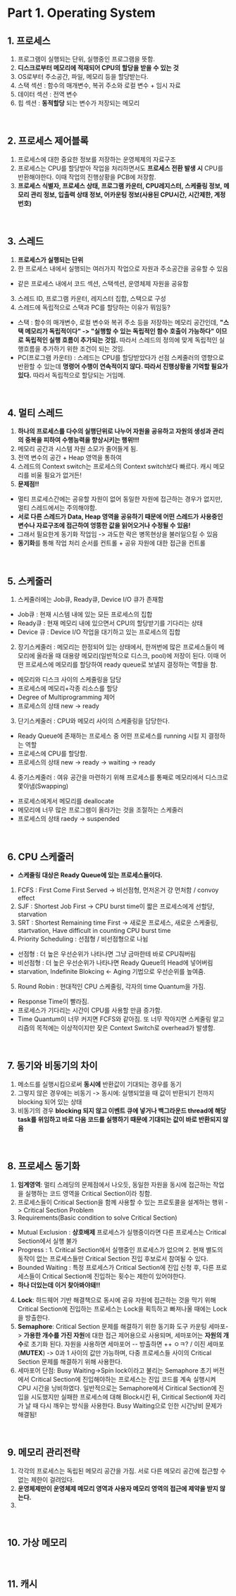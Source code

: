 # Part 1. Operating System

## 1. 프로세스
1) 프로그램이 실행되는 단위, 실행중인 프로그램을 뜻함. 
2) **디스크로부터 메모리에 적재되어 CPU의 할당을 받을 수 있는 것**
3) OS로부터 주소공간, 파일, 메모리 등을 할당받는다.
4) 스택 섹션 : 함수의 매개변수, 복귀 주소와 로컬 변수 + 임시 자료
5) 데이터 섹션 : 전역 변수
6) 힙 섹션 : **동적할당** 되는 변수가 저장되는 메모리

</br>

## 2. 프로세스 제어블록
1) 프로세스에 대한 중요한 정보를 저장하는 운영체제의 자료구조 
2) 프로세스는 CPU를 할당받아 작업을 처리하면서도 **프로세스 전환 발생 시** CPU를 반환해야한다. 이때 작업의 진행상황을 PCB에 저장함.
3) **프로세스 식별자, 프로세스 상태, 프로그램 카운터, CPU레지스터, 스케줄링 정보, 메모리 관리 정보, 입출력 상태 정보, 어카운팅 정보(사용된 CPU시간, 시간제한, 계정번호)**

</br>

## 3. 스레드
1) **프로세스가 실행되는 단위**
2) 한 프로세스 내에서 실행되는 여러가지 작업으로 자원과 주소공간을 공유할 수 있음
*  같은 프로세스 내에서 코드 섹션, 스택섹션, 운영체제 자원을 공유함
3) 스레드 ID, 프로그램 카운터, 레지스터 집합, 스택으로 구성
4) 스레드에 독립적으로 스택과 PC를 할당하는 이유가 뭐임둥?
* 스택 : 함수의 매개변수, 로컬 변수와 복귀 주소 등을 저장하는 메모리 공간인데, **"스택 메모리가 독립적이다" -> "실행할 수 있는 독립적인 함수 호출이 가능하다" 이므로 독립적인 실행 흐름이 추가되는 것임.** 따라서 스레드의 정의에 맞게 독립적인 실행흐름을 추가하기 위한 조건이 되는 것임.
* PC(프로그램 카운터) : 스레드는 CPU를 할당받았다가 선점 스케줄러의 영향으로 반환할 수 있는데 **명령어 수행이 연속적이지 않다. 따라서 진행상황을 기억할 필요가 있다.** 따라서 독립적으로 할당되는 거임메.

</br>

## 4. 멀티 스레드 
1) **하나의 프로세스를 다수의 실행단위로 나누어 자원을 공유하고 자원의 생성과 관리의 중복을 피하여 수행능력을 향상시키는 행위!!!**
2) 메모리 공간과 시스템 자원 소모가 줄어들게 됨.
3) 전역 변수의 공간 + Heap 영역을 통하여 
4) 스레드의 Context switch는 프로세스의 Context switch보다 빠르다. 캐시 메모리를 비울 필요가 없거든!
5) **문제점!!**
 * 멀티 프로세스간에는 공유할 자원이 없어 동일한 자원에 접근하는 경우가 없지만, 멀티 스레드에서는 주의해야함. 
 * **서로 다른 스레드가 Data, Heap 영역을 공유하기 때문에 어떤 스레드가 사용중인 변수나 자료구조에 접근하여 엉뚱한 값을 읽어오거나 수정될 수 있음!**
 * 그래서 필요한게 동기화 작업임 -> 과도한 락은 병목현상을 불러일으킬 수 있음
 * **동기화**를 통해 작업 처리 순서를 컨트롤 + 공유 자원에 대한 접근을 컨트롤

</br>

## 5. 스케줄러 
1) 스케줄러에는 Job큐, Ready큐, Device I/O 큐가 존재함
* Job큐 : 현재 시스템 내에 있는 모든 프로세스의 집합
* Ready큐 : 현재 메모리 내에 있으면서 CPU의 할당받기를 기다리는 상태
* Device 큐 : Device I/O 작업을 대기하고 있는 프로세스의 집합
2) 장기스케줄러 : 메모리는 한정되어 있는 상태에서, 한꺼번에 많은 프로세스들이 메모리에 올라올 때 대용량 메모리(일반적으로 디스크, pool)에 저장이 된다. 이때 어떤 프로세스에 메모리를 할당하여 ready queue로 보낼지 결정하는 역할을 함.
* 메모리와 디스크 사이의 스케줄링을 담당
* 프로세스에 메모리+각종 리소스를 할당
* Degree of Multiprogramming 제어
* 프로세스의 상태 new -> ready
3) 단기스케줄러 : CPU와 메모리 사이의 스케줄링을 담당한다.
* Ready Queue에 존재하는 프로세스 중 어떤 프로세스를 running 시킬 지 결정하는 역할
* 프로세스에 CPU를 할당함.
* 프로세스의 상태 new -> ready -> waiting -> ready
4) 중기스케줄러 : 여유 공간을 마련하기 위해 프로세스를 통째로 메모리에서 디스크로 쫓아냄(Swapping)
* 프로세스에게서 메모리를 deallocate
* 메모리에 너무 많은 프로그램이 올라가는 것을 조절하는 스케줄러
* 프로세스의 상태 raedy -> suspended

</br>


## 6. CPU 스케줄러
* **스케줄링 대상은 Ready Queue에 있는 프로세스들이다.**
1) FCFS : First Come First Served -> 비선점형, 먼저온거 걍 먼처함 / convoy effect
2) SJF : Shortest Job First -> CPU burst time이 짧은 프로세스에게 선할당, starvation
3) SRT : Shortest Remaining time First -> 새로운 프로세스, 새로운 스케줄링, startvation, Have difficult in counting CPU burst time
4) Priority Scheduling : 선점형 / 비선점형으로 나뉨
* 선점형 : 더 높은 우선순위가 나타나면 그냥 금마한테 바로 CPU줘버림
* 비선점형 : 더 높은 우선순위가 나타나면 Ready Queue의 Head에 넣어버림
* starvation, Indefinite Blokcing <- Aging 기법으로 우선순위를 높여줌.
5) Round Robin : 현대적인 CPU 스케줄링, 각자의 time Quantum을 가짐. 
* Response Time이 빨라짐. 
* 프로세스가 기다리는 시간이 CPU를 사용할 만큼 증가함.
* Time Quantum이 너무 커지면 FCFS와 같아짐. 또 너무 작아지면 스케줄링 알고리즘의 목적에는 이상적이지만 잦은 Context Switch로 overhead가 발생함.
</br>


## 7. 동기와 비동기의 차이
1) 메소드를 실행시킴으로써 **동시에** 반환값이 기대되는 경우를 동기
2) 그렇지 않은 경우에는 비동기 -> 동시에: 실행되었을 때 값이 반환되기 전까지 blocking 되어 있는 상태
3) 비동기의 경우 **blocking 되지 않고 이벤트 큐에 넣거나 백그라운드 thread에 해당 task를 위임하고 바로 다음 코드를 실행하기 때문에 기대되는 값이 바로 반환되지 않음**

</br>

## 8. 프로세스 동기화
1) **임계영역**: 멀티 스레딩의 문제점에서 나오듯, 동일한 자원을 동시에 접근하는 작업을 실행하는 코드 영역을 Critical Section이라 칭함.
2) 프로세스들이 Critical Section을 함께 사용할 수 있는 프로토콜을 설계하는 행위 -> Critical Section Problem
3) Requirements(Basic condition to solve Critical Section)
* Mutual Exclusion : **상호배제** 프로세스가 실행중이라면 다른 프로세스는 Critical Section에서 실행 불가
* Progress : 1. Critical Section에서 실행중인 프로세스가 없으며 2. 현재 별도의 동작이 없는 프로세스들만 Critical Section 진입 후보로서 참여될 수 있다.
* Bounded Waiting : 특정 프로세스가 Critical Section에 진입 신청 후, 다른 프로세스들이 Critical Section에 진입하는 횟수는 제한이 있어야한다.
* **하나 더있는데 이거 찾아봐야돼!!**
4) **Lock**: 하드웨어 기반 해결책으로 동시에 공유 자원에 접근하는 것을 막기 위해 Critical Section에 진입하는 프로세스는 Lock을 획득하고 빠져나올 때에는 Lock을 방출한다.
5) **Semaphore**: Critical Section 문제를 해결하기 위한 동기화 도구 카운팅 세마포-> **가용한 개수를 가진 자원**에 대한 접근 제어용으로 사용되며, 세마포어는 **자원의 개수**로 초기화 된다. 자원을 사용하면 세마포어 -- 방출하면 ++ ㅇㅋ? / 이진 세마포(**MUTEX**) -> 0과 1 사이의 값만 가능하며, 다중 프로세스들 사이의 Critical Section 문제를 해결하기 위해 사용한다.
6) 세마포어 단점: Busy Waiting->Spin lock이라고 불리는 Semaphore 초기 버전에서 Critical Section에 진입해야하는 프로세스는 진입 코드를 계속 실행시켜 CPU 시간을 낭비하였다. 일반적으로는 Semaphore에서 Ciritical Section에 진입을 시도했지만 실패한 프로세스에 대해 Block시킨 뒤, Ciritical Section에 자리가 날 때 다시 깨우는 방식을 사용한다. Busy Waiting으로 인한 시간낭비 문제가 해결됨!

</br>

## 9. 메모리 관리전략
1) 각각의 프로세스는 독립된 메모리 공간을 가짐. 서로 다른 메모리 공간에 접근할 수 없는 제한이 걸려있다.
2) **운영체제만이 운영체제 메모리 영역과 사용자 메모리 영역의 접근에 제약을 받지 않는다.**
3) 
</br>


## 10. 가상 메모리

</br>


## 11. 캐시
